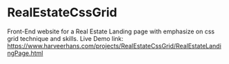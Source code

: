 # RealEstateCssGrid
Front-End website for a Real Estate Landing page with emphasize on css grid technique and skills.
Live Demo link: https://www.harveerhans.com/projects/RealEstateCssGrid/RealEstateLandingPage.html
